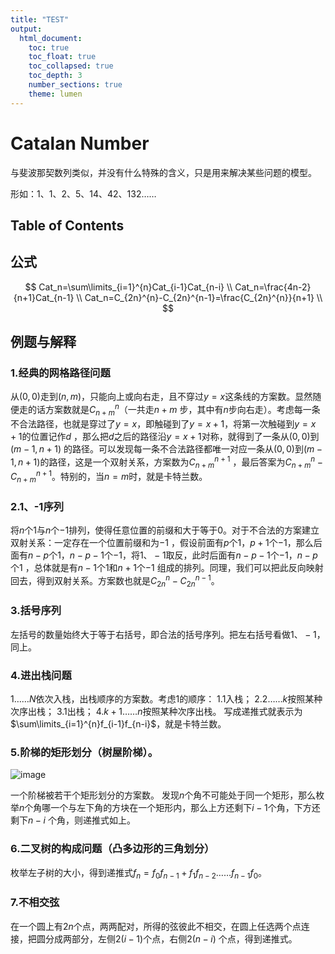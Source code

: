 ```yaml
---
title: "TEST"
output:
  html_document:
    toc: true
    toc_float: true
    toc_collapsed: true
    toc_depth: 3
    number_sections: true
    theme: lumen
---
```


# Catalan Number

与斐波那契数列类似，并没有什么特殊的含义，只是用来解决某些问题的模型。

形如：$1、1、2、5、14、42、132……$

## Table of Contents

## 公式

$$
Cat_n=\sum\limits_{i=1}^{n}Cat_{i-1}Cat_{n-i} \\
Cat_n=\frac{4n-2}{n+1}Cat_{n-1} \\
Cat_n=C_{2n}^{n}-C_{2n}^{n-1}=\frac{C_{2n}^{n}}{n+1} \\
$$

## 例题与解释

### 1.经典的网格路径问题

从$(0, 0)$走到$(n, m)$，只能向上或向右走，且不穿过$y=x$这条线的方案数。显然随便走的话方案数就是$C_{n+m}^{n}$（一共走$n+m$
步，其中有$n$步向右走）。考虑每一条不合法路径，也就是穿过了$y=x$，即触碰到了$y=x+1$，将第一次触碰到$y=x+1$的位置记作$d$
，那么把$d$之后的路径沿$y=x+1$对称，就得到了一条从$(0,0)$到$(m-1,n+1)$
的路径。可以发现每一条不合法路径都唯一对应一条从$(0,0)$到$(m-1,n+1)$的路径，这是一个双射关系，方案数为$C_{n+m}^{n+1}$
，最后答案为$C_{n+m}^{n}-C_{n+m}^{n+1}$。特别的，当$n=m$时，就是卡特兰数。

### 2.1、-1序列

将$n$个$1$与$n$个$-1$排列，使得任意位置的前缀和大于等于$0$。对于不合法的方案建立双射关系：一定存在一个位置前缀和为$-1$
，假设前面有$p$个$1$，$p+1$个$-1$，那么后面有$n-p$个$1$，$n-p-1$个$-1$，将$1、-1$取反，此时后面有$n-p-1$个$-1$，$n-p$个$1$
，总体就是有$n-1$个$1$和$n+1$个$-1$
组成的排列。同理，我们可以把此反向映射回去，得到双射关系。方案数也就是$C_{2n}^{n}-C_{2n}^{n-1}$。

### 3.括号序列

左括号的数量始终大于等于右括号，即合法的括号序列。把左右括号看做$1、-1$，同上。

### 4.进出栈问题

$1……N$依次入栈，出栈顺序的方案数。考虑$1$的顺序：
1.$1$入栈；
2.$2……k$按照某种次序出栈；
3.$1$出栈；
4.$k+1……n$按照某种次序出栈。
写成递推式就表示为$\sum\limits_{i=1}^{n}f_{i-1}f_{n-i}$，就是卡特兰数。

### 5.阶梯的矩形划分（树屋阶梯）。

![image](https://img2022.cnblogs.com/blog/2694474/202210/2694474-20221010211951177-90124982.png)

一个阶梯被若干个矩形划分的方案数。
发现$n$个角不可能处于同一个矩形，那么枚举$n$个角哪一个与左下角的方块在一个矩形内，那么上方还剩下$i-1$个角，下方还剩下$n-i$
个角，则递推式如上。

### 6.二叉树的构成问题（凸多边形的三角划分）

枚举左子树的大小，得到递推式$f_n=f_0f_{n-1}+f_1f_{n-2}……f_{n-1}f_0$。

### 7.不相交弦

在一个圆上有$2n$个点，两两配对，所得的弦彼此不相交，在圆上任选两个点连接，把圆分成两部分，左侧$2(i-1)$个点，右侧$2(n-i)$
个点，得到递推式。
